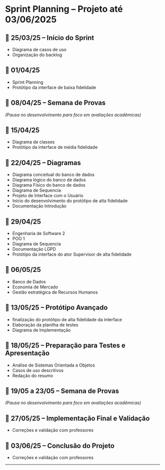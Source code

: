 # Sprint Planning – Projeto até 03/06/2025

## 📅 25/03/25 – Início do Sprint  
- Diagrama de casos de uso  
- Organização do backlog  

## 📅 01/04/25  
- Sprint Planning  
- Protótipo da interface de baixa fidelidade

## 📅 08/04/25 – Semana de Provas  
_(Pausa no desenvolvimento para foco em avaliações acadêmicas)_  

## 📅 15/04/25  
- Diagrama de classes
- Protótipo da interface de média fidelidade  

## 📅 22/04/25 – Diagramas 
- Diagrama conceitual do banco de dados
- Diagrama lógico do banco de dados
- Diagrama Físico do banco de dados
- Diagrama de Sequencia
- Projeto de Interface com o Usuário
- Início do desenvolvimento do protótipo de alta fidelidade
- Documentação Introdução 


## 📅 29/04/25  
- Engenharia de Software 2  
- POO 1
- Diagrama de Sequencia
- Documentação LGPD
- Protótipo da interface do ator Supervisor de alta fidelidade

## 📅 06/05/25  
- Banco de Dados  
- Economia de Mercado  
- Gestão estratégica de Recursos Humanos  

## 📅 13/05/25 – Protótipo Avançado  
- finalização do protótipo de alta fidelidade da interface
- Elaboração da planilha de testes  
- Diagrama de Implementação


## 📅 18/05/25 – Preparação para Testes e Apresentação
- Análise de Sistemas Orientada a Objetos
- Casos de uso descritivos
- Redação do resumo  
  
## 📅 19/05 a 23/05 – **Semana de Provas**  
_(Pausa no desenvolvimento para foco em avaliações acadêmicas)_  

## 📅 27/05/25 – Implementação Final e Validação  
- Correções e validação com professores

## 📅 03/06/25 – Conclusão do Projeto  
 - Correções e validação com professores

---
